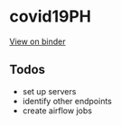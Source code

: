 # covid19PH
[View on binder](https://mybinder.org/v2/gh/codeBlu3/covid19PH/c3f64dd8566e0842d3e0983ba790dca1ef0bbe72)


## Todos 
- set up servers
- identify other endpoints
- create airflow jobs





